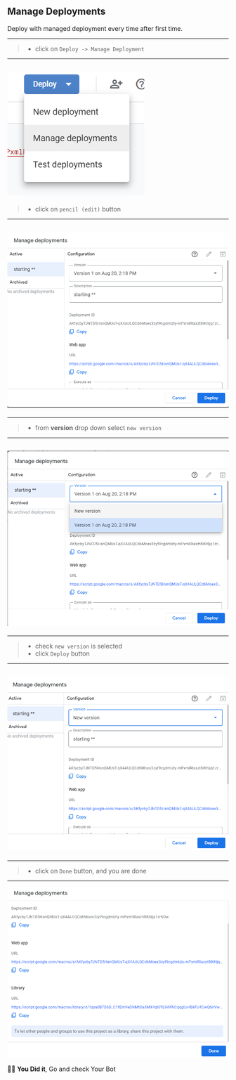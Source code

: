 ## Manage Deployments

Deploy with managed deployment every time after first time.

---

> - click on `Deploy -> Manage Deployment`

---

## ![manage Deployment](../assets/G22.png)

> - click on `pencil (edit)` button

---

## ![Edit](../assets/G18.png)

---

> - from **version** drop down select `new version`

---

## ![version](../assets/G19.png)

---

> - check `new version` is selected
> - click `Deploy` button

---

## ![new version](../assets/G20.png)

---

> - click on `Done` button, and you are done

---

![Deploy](../assets/G21.png)

🌟💪 **You Did it**, Go and check Your Bot
